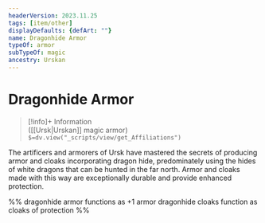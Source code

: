 ```yaml
---
headerVersion: 2023.11.25
tags: [item/other]
displayDefaults: {defArt: ""}
name: Dragonhide Armor
typeOf: armor
subTypeOf: magic
ancestry: Urskan
---
```

# Dragonhide Armor
>[!info]+ Information  
> ([[Ursk|Urskan]] magic armor)  
> `$=dv.view("_scripts/view/get_Affiliations")`

The artificers and armorers of Ursk have mastered the secrets of producing armor and cloaks incorporating dragon hide, predominately using the hides of white dragons that can be hunted in the far north. Armor and cloaks made with this way are exceptionally durable and provide enhanced protection. 

%%
dragonhide armor functions as +1 armor
dragonhide cloaks function as cloaks of protection
%%